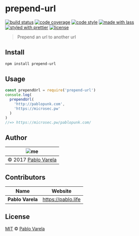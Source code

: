 # prepend-url

[![build status](https://img.shields.io/travis/pablopunk/prepend-url.svg)](https://travis-ci.org/pablopunk/prepend-url)
[![code coverage](https://img.shields.io/codecov/c/github/pablopunk/prepend-url.svg)](https://codecov.io/gh/pablopunk/prepend-url)
[![code style](https://img.shields.io/badge/code_style-XO-5ed9c7.svg)](https://github.com/sindresorhus/xo)
[![made with lass](https://img.shields.io/badge/made_with-lass-95CC28.svg)](https://lass.js.org)
[![styled with prettier](https://img.shields.io/badge/styled_with-prettier-ff69b4.svg)](https://github.com/prettier/prettier)
[![license](https://img.shields.io/github/license/pablopunk/prepend-url.svg)](<>)

> Prepend an url to another url


## Install

```sh
npm install prepend-url
```


## Usage

```js
const prependUrl = require('prepend-url')
console.log(
  prependUrl(
    'http://pablopunk.com',
    'https://microsec.pw'
  )
)
//=> https://microsec.pw/pablopunk.com/
```


## Author

| ![me](https://www.gravatar.com/avatar/fa50aeff0ddd6e63273a068b04353d9d?s=100) |
| ----------------------------------------------------------------------------- |
| © 2017 [Pablo Varela](http://pablo.life)                                      |


## Contributors

| Name             | Website              |
| ---------------- | -------------------- |
| **Pablo Varela** | <https://pablo.life> |


## License

[MIT](LICENSE) © [Pablo Varela](https://pablo.life)
